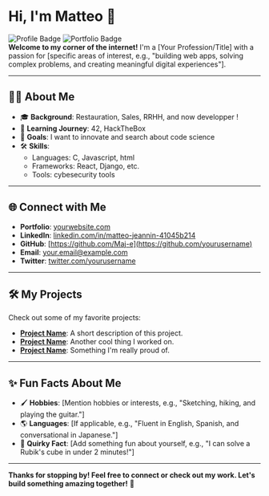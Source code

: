 # Hi, I'm Matteo 👋

![Profile Badge](https://img.shields.io/badge/-Developer-blue) ![Portfolio Badge](https://img.shields.io/badge/-Portfolio-orange)  
**Welcome to my corner of the internet!** I'm a [Your Profession/Title] with a passion for [specific areas of interest, e.g., "building web apps, solving complex problems, and creating meaningful digital experiences"].  

---

## 👨‍💻 About Me

- 🎓 **Background**: Restauration, Sales, RRHH, and now developper !
- 🌱 **Learning Journey**: 42, HackTheBox
- 🎯 **Goals**: I want to innovate and search about code science
- 🛠️ **Skills**:  
  - Languages: C, Javascript, html
  - Frameworks: React, Django, etc.  
  - Tools: cybesecurity tools

---

## 🌐 Connect with Me

- **Portfolio**: [yourwebsite.com](https://yourwebsite.com)
- **LinkedIn**: [linkedin.com/in/matteo-jeannin-41045b214](https://linkedin.com/in/yourusername)
- **GitHub**: [https://github.com/Maj-e](https://github.com/yourusername)
- **Email**: [your.email@example.com](mailto:your.email@example.com)
- **Twitter**: [twitter.com/yourusername](https://twitter.com/yourusername)

---

## 🛠️ My Projects

Check out some of my favorite projects:

- **[Project Name](https://github.com/yourusername/project)**: A short description of this project.
- **[Project Name](https://github.com/yourusername/project)**: Another cool thing I worked on.
- **[Project Name](https://github.com/yourusername/project)**: Something I'm really proud of.

---

## ✨ Fun Facts About Me

- 🖌️ **Hobbies**: [Mention hobbies or interests, e.g., "Sketching, hiking, and playing the guitar."]
- 🌎 **Languages**: [If applicable, e.g., "Fluent in English, Spanish, and conversational in Japanese."]
- 🎲 **Quirky Fact**: [Add something fun about yourself, e.g., "I can solve a Rubik's cube in under 2 minutes!"]

---

**Thanks for stopping by! Feel free to connect or check out my work. Let's build something amazing together!** 🚀
